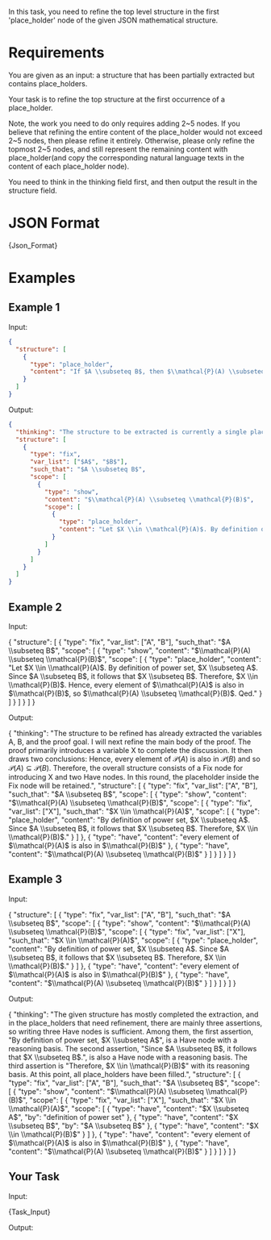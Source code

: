 In this task, you need to refine the top level structure in the first 'place_holder' node of the given JSON mathematical structure.

# Requirements

You are given as an input: a structure that has been partially extracted but contains place_holders. 

Your task is to refine the top structure at the first occurrence of a place_holder.

Note, the work you need to do only requires adding 2~5 nodes. If you believe that refining the entire content of the place_holder would not exceed 2~5 nodes, then please refine it entirely. Otherwise, please only refine the topmost 2~5 nodes, and still represent the remaining content with place_holder(and copy the corresponding natural language texts in the content of each place_holder node).

You need to think in the thinking field first, and then output the result in the structure field.

# JSON Format

{Json_Format}

# Examples

## Example 1

Input:
```json
{
  "structure": [
    {
      "type": "place_holder",
      "content": "If $A \\subseteq B$, then $\\mathcal{P}(A) \\subseteq \\mathcal{P}(B)$:\n\nPf: Let $X \\in \\mathcal{P}(A)$. By definition of power set, $X \\subseteq A$. Since $A \\subseteq B$, it follows that $X \\subseteq B$. Therefore, $X \\in \\mathcal{P}(B)$. Hence, every element of $\\mathcal{P}(A)$ is also in $\\mathcal{P}(B)$, so $\\mathcal{P}(A) \\subseteq \\mathcal{P}(B)$. Qed."
    }
  ]
}
```
Output:
```json
{
  "thinking": "The structure to be extracted is currently a single placeholder, and I need to parse its top-level structure. This is a proof text, and the proof goal is If $A \\subseteq B$, then $\\mathcal{P}(A) \\subseteq \\mathcal{P}(B)$. Here, A and B are free variables, according to the No Free Variables Principle and Accurate Quantifier Scoping Principle, they need to be extracted at the outermost level using a 'Fix' node. According to the Within the scope of Fix, use a Show node to represent the proof goal. The internal process of Show can be marked with a placeholder for this round.",
  "structure": [
    {
      "type": "fix",
      "var_list": ["$A$", "$B$"],
      "such_that": "$A \\subseteq B$",
      "scope": [
        {
          "type": "show",
          "content": "$\\mathcal{P}(A) \\subseteq \\mathcal{P}(B)$",
          "scope": [
            {
              "type": "place_holder",
              "content": "Let $X \\in \\mathcal{P}(A)$. By definition of power set, $X \\subseteq A$. Since $A \\subseteq B$, it follows that $X \\subseteq B$. Therefore, $X \\in \\mathcal{P}(B)$. Hence, every element of $\\mathcal{P}(A)$ is also in $\\mathcal{P}(B)$, so $\\mathcal{P}(A) \\subseteq \\mathcal{P}(B)$. Qed."
            }
          ]
        }
      ]
    }
  ]
}
```

## Example 2

Input:

{
  "structure": [
    {
      "type": "fix",
      "var_list": ["A", "B"],
      "such_that": "$A \\subseteq B$",
      "scope": [
        {
          "type": "show",
          "content": "$\\mathcal{P}(A) \\subseteq \\mathcal{P}(B)$",
          "scope": [
            {
              "type": "place_holder",
              "content": "Let $X \\in \\mathcal{P}(A)$. By definition of power set, $X \\subseteq A$. Since $A \\subseteq B$, it follows that $X \\subseteq B$. Therefore, $X \\in \\mathcal{P}(B)$. Hence, every element of $\\mathcal{P}(A)$ is also in $\\mathcal{P}(B)$, so $\\mathcal{P}(A) \\subseteq \\mathcal{P}(B)$. Qed."
            }
          ]
        }
      ]
    }
  ]
}

Output:

{
  "thinking": "The structure to be refined has already extracted the variables A, B, and the proof goal. I will next refine the main body of the proof. The proof primarily introduces a variable X to complete the discussion. It then draws two conclusions: Hence, every element of $\mathcal{P}(A)$ is also in $\mathcal{P}(B)$ and so $\mathcal{P}(A) \subseteq \mathcal{P}(B)$. Therefore, the overall structure consists of a Fix node for introducing X and two Have nodes. In this round, the placeholder inside the Fix node will be retained.",
  "structure": [
    {
      "type": "fix",
      "var_list": ["A", "B"],
      "such_that": "$A \\subseteq B$",
      "scope": [
        {
          "type": "show",
          "content": "$\\mathcal{P}(A) \\subseteq \\mathcal{P}(B)$",
          "scope": [
            {
              "type": "fix",
              "var_list": ["X"],
              "such_that": "$X \\in \\mathcal{P}(A)$",
              "scope": [
                {
                  "type": "place_holder",
                  "content": "By definition of power set, $X \\subseteq A$. Since $A \\subseteq B$, it follows that $X \\subseteq B$. Therefore, $X \\in \\mathcal{P}(B)$."
                }
              ]
            },
            {
              "type": "have",
              "content": "every element of $\\mathcal{P}(A)$ is also in $\\mathcal{P}(B)$"
            },
            {
              "type": "have",
              "content": "$\\mathcal{P}(A) \\subseteq \\mathcal{P}(B)$"
            }
          ]
        }
      ]
    }
  ]
}

## Example 3

Input:

{
  "structure": [
    {
      "type": "fix",
      "var_list": ["A", "B"],
      "such_that": "$A \\subseteq B$",
      "scope": [
        {
          "type": "show",
          "content": "$\\mathcal{P}(A) \\subseteq \\mathcal{P}(B)$",
          "scope": [
            {
              "type": "fix",
              "var_list": ["X"],
              "such_that": "$X \\in \\mathcal{P}(A)$",
              "scope": [
                {
                  "type": "place_holder",
                  "content": "By definition of power set, $X \\subseteq A$. Since $A \\subseteq B$, it follows that $X \\subseteq B$. Therefore, $X \\in \\mathcal{P}(B)$."
                }
              ]
            },
            {
              "type": "have",
              "content": "every element of $\\mathcal{P}(A)$ is also in $\\mathcal{P}(B)$"
            },
            {
              "type": "have",
              "content": "$\\mathcal{P}(A) \\subseteq \\mathcal{P}(B)$"
            }
          ]
        }
      ]
    }
  ]
}

Output:

{
  "thinking": "The given structure has mostly completed the extraction, and in the place_holders that need refinement, there are mainly three assertions, so writing three Have nodes is sufficient. Among them, the first assertion, "By definition of power set, $X \\subseteq A$", is a Have node with a reasoning basis. The second assertion, "Since $A \\subseteq B$, it follows that $X \\subseteq B$.", is also a Have node with a reasoning basis. The third assertion is "Therefore, $X \\in \\mathcal{P}(B)$" with its reasoning basis. At this point, all place_holders have been filled.",
  "structure": [
    {
      "type": "fix",
      "var_list": ["A", "B"],
      "such_that": "$A \\subseteq B$",
      "scope": [
        {
          "type": "show",
          "content": "$\\mathcal{P}(A) \\subseteq \\mathcal{P}(B)$",
          "scope": [
            {
              "type": "fix",
              "var_list": ["X"],
              "such_that": "$X \\in \\mathcal{P}(A)$",
              "scope": [
                {
                  "type": "have",
                  "content": "$X \\subseteq A$",
                  "by": "definition of power set"
                },
                {
                  "type": "have",
                  "content": "$X \\subseteq B$",
                  "by": "$A \\subseteq B$"
                },
                {
                  "type": "have",
                  "content": "$X \\in \\mathcal{P}(B)$"
                }
              ]
            },
            {
              "type": "have",
              "content": "every element of $\\mathcal{P}(A)$ is also in $\\mathcal{P}(B)$"
            },
            {
              "type": "have",
              "content": "$\\mathcal{P}(A) \\subseteq \\mathcal{P}(B)$"
            }
          ]
        }
      ]
    }
  ]
}

## Your Task

Input:

{Task_Input}

Output: